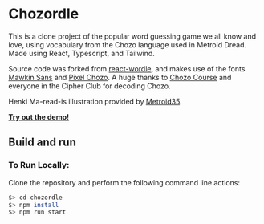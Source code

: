 # Chozordle

This is a clone project of the popular word guessing game we all know and love, using vocabulary from the Chozo language used in Metroid Dread. Made using React, Typescript, and Tailwind.

Source code was forked from [react-wordle](https://github.com/cwackerfuss/react-wordle), and makes use of the fonts [Mawkin Sans](https://github.com/raffitz/mawkin-sans) and [Pixel Chozo](https://www.dafont.com/pixelchozo.font). A huge thanks to [Chozo Course](https://twitter.com/ChozoCourse) and everyone in the Cipher Club for decoding Chozo.

Henki Ma-read-is illustration provided by [Metroid35](https://twitter.com/metroid35).

[**Try out the demo!**](https://chozordle.vercel.app/)

## Build and run

### To Run Locally:

Clone the repository and perform the following command line actions:

```bash
$> cd chozordle
$> npm install
$> npm run start
```
